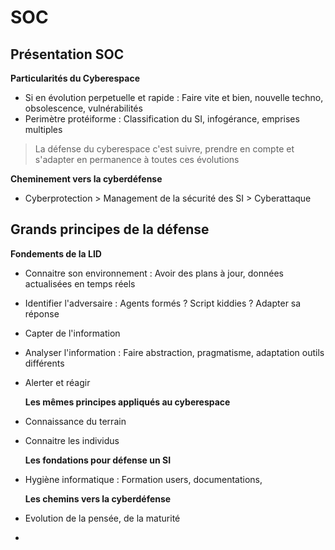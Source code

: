# SOC

## Présentation SOC
**Particularités du Cyberespace**
- Si en évolution perpetuelle et rapide : Faire vite et bien, nouvelle techno, obsolescence, vulnérabilités 
- Perimètre protéiforme : Classification du SI, infogérance, emprises multiples
> La défense du cyberespace c'est suivre, prendre en compte et s'adapter en permanence à toutes ces évolutions

**Cheminement vers la cyberdéfense**
- Cyberprotection > Management de la sécurité des SI > Cyberattaque

## Grands principes de la défense
**Fondements de la LID**
- Connaitre son environnement : Avoir des plans à jour, données actualisées en temps réels
- Identifier l'adversaire : Agents formés ? Script kiddies ? Adapter sa réponse
- Capter de l'information
- Analyser l'information : Faire abstraction, pragmatisme, adaptation outils différents
- Alerter et réagir

  **Les mêmes principes appliqués au cyberespace**
- Connaissance du terrain
- Connaitre les individus

  **Les fondations pour défense un SI**
- Hygiène informatique : Formation users, documentations, 

  **Les chemins vers la cyberdéfense**
- Evolution de la pensée, de la maturité
- 
